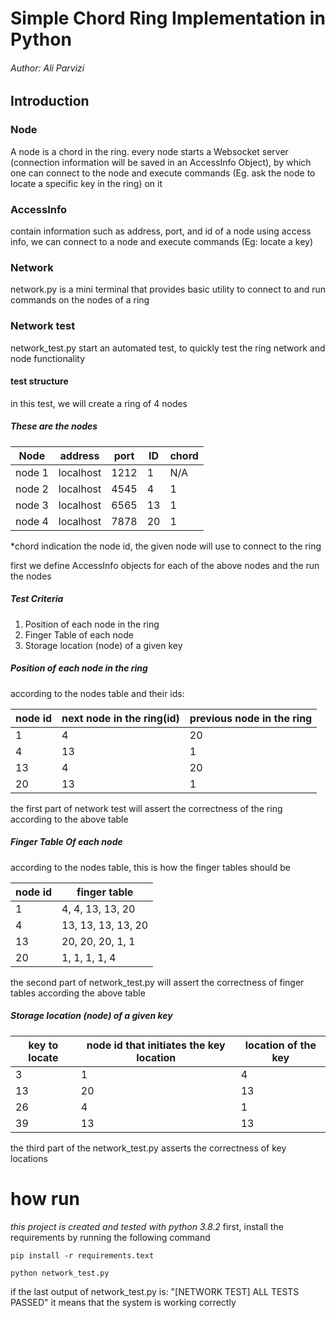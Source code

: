 # Simple Chord Ring Implementation in Python
###### Author: Ali Parvizi 

## Introduction

### Node
A node is a chord in the ring.
every node starts a Websocket server (connection information 
will be saved in an AccessInfo Object), by which one can connect to the node
and execute commands (Eg. ask the node to locate a specific key in the ring)
on it

### AccessInfo
contain information such as address, port, and id of a node
using access info, we can connect to a node and
execute commands (Eg: locate a key)


### Network
network.py is a mini terminal that provides basic utility to
connect to and run commands on the nodes of a ring

### Network test
network_test.py start an automated test, to quickly test the ring network and node functionality

#### test structure
in this test, we will create a ring of 4 nodes

##### These are the nodes
Node | address | port | ID | chord |
-----|---------|------|----|------|
node 1| localhost | 1212 | 1| N/A |
node 2| localhost | 4545| 4 | 1   |
node 3| localhost | 6565| 13| 1   | 
node 4| localhost | 7878| 20| 1   | 

*chord indication the node id, the given node will use to connect to the ring

first we define AccessInfo objects for each of the above nodes
and the run the nodes

##### Test Criteria
1. Position of each node in the ring
2. Finger Table of each node
3. Storage location (node) of a given key


##### Position of each node in the ring
according to the nodes table and their ids:

node id | next node in the ring(id) | previous node in the ring
--------|---------------------------|---------------------------
1       |      4                    | 20
4       |   13                      | 1
13      | 4                         |   20
20      | 13                        | 1


the first part of network test will assert the correctness of the ring according to the above table

##### Finger Table Of each node

according to the nodes table, this is how the finger tables should be

node id | finger table
--------|-------------
1       |  4, 4, 13, 13, 20
4       |  13, 13, 13, 13, 20
13      | 20, 20, 20, 1, 1
20      | 1, 1, 1, 1, 4

the second part of network_test.py will assert the correctness of finger tables according the above table


##### Storage location (node) of a given key

key to locate | node id that initiates the key location | location of the key
--------------|-----------------------------------------|--------------------
3             |1                                        |4
13            |20                                       |13
26            |4                                        |1
39            |13                                       |13



the third part of the network_test.py asserts the correctness of key locations

# how run
_*this project is created and tested with python 3.8.2*_
first, install the requirements by running the following command

```pip install -r requirements.text```

```
python network_test.py
```

if the last output of network_test.py is:
"[NETWORK TEST] ALL TESTS PASSED"
it means that the system is working correctly
